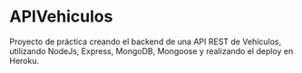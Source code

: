 # APIVehiculos
Proyecto de práctica creando el backend de una API REST de Vehículos, utilizando NodeJs, Express, MongoDB, Mongoose y realizando el deploy en Heroku.
